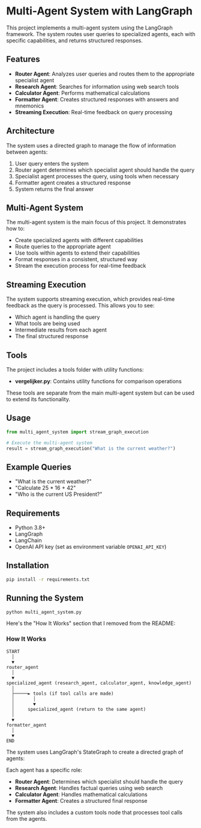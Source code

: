 # Multi-Agent System with LangGraph

This project implements a multi-agent system using the LangGraph framework. The system routes user queries to specialized agents, each with specific capabilities, and returns structured responses.

## Features

- **Router Agent**: Analyzes user queries and routes them to the appropriate specialist agent
- **Research Agent**: Searches for information using web search tools
- **Calculator Agent**: Performs mathematical calculations
- **Formatter Agent**: Creates structured responses with answers and mnemonics
- **Streaming Execution**: Real-time feedback on query processing

## Architecture

The system uses a directed graph to manage the flow of information between agents:

1. User query enters the system
2. Router agent determines which specialist agent should handle the query
3. Specialist agent processes the query, using tools when necessary
4. Formatter agent creates a structured response
5. System returns the final answer

## Multi-Agent System

The multi-agent system is the main focus of this project. It demonstrates how to:

- Create specialized agents with different capabilities
- Route queries to the appropriate agent
- Use tools within agents to extend their capabilities
- Format responses in a consistent, structured way
- Stream the execution process for real-time feedback

## Streaming Execution

The system supports streaming execution, which provides real-time feedback as the query is processed. This allows you to see:

- Which agent is handling the query
- What tools are being used
- Intermediate results from each agent
- The final structured response

## Tools

The project includes a tools folder with utility functions:

- **vergelijker.py**: Contains utility functions for comparison operations

These tools are separate from the main multi-agent system but can be used to extend its functionality.

## Usage

```python
from multi_agent_system import stream_graph_execution

# Execute the multi-agent system
result = stream_graph_execution("What is the current weather?")
```

## Example Queries

- "What is the current weather?"
- "Calculate 25 * 16 + 42"
- "Who is the current US President?"

## Requirements

- Python 3.8+
- LangGraph
- LangChain
- OpenAI API key (set as environment variable `OPENAI_API_KEY`)

## Installation

```bash
pip install -r requirements.txt
```

## Running the System

```bash
python multi_agent_system.py
```

Here's the "How It Works" section that I removed from the README:

### How It Works

```
START
  │
  ▼
router_agent
  │
  ▼
specialized_agent (research_agent, calculator_agent, knowledge_agent)
  │
  ├─────► tools (if tool calls are made)
  │       │
  │       ▼
  │     specialized_agent (return to the same agent)
  │
  ▼
formatter_agent
  │
  ▼
END
```

The system uses LangGraph's StateGraph to create a directed graph of agents:


Each agent has a specific role:

- **Router Agent**: Determines which specialist should handle the query
- **Research Agent**: Handles factual queries using web search
- **Calculator Agent**: Handles mathematical calculations
- **Formatter Agent**: Creates a structured final response

The system also includes a custom tools node that processes tool calls from the agents.